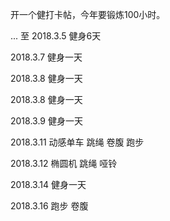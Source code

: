 开一个健打卡帖，今年要锻炼100小时。

...  至 2018.3.5 健身6天

2018.3.7 健身一天

2018.3.8 健身一天

2018.3.8 健身一天

2018.3.9 健身一天

2018.3.11 动感单车 跳绳 卷腹 跑步

2018.3.12 椭圆机 跳绳 哑铃

2018.3.14 健身一天

2018.3.16 跑步 卷腹
